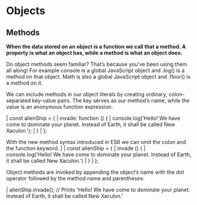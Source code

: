 # Objects

## Methods
**When the data stored on an object is a function we call that a method. A property is what an object has, while a method is what an object does.**

Do object methods seem familiar? That’s because you’ve been using them all along! For example console is a global JavaScript object and .log() is a method on that object. Math is also a global JavaScript object and .floor() is a method on it.

We can include methods in our object literals by creating ordinary, colon-separated key-value pairs. The key serves as our method’s name, while the value is an anonymous function expression.

| const alienShip = {
|   invade: function () { 
|     console.log('Hello! We have come to dominate your planet. Instead of Earth, it shall be called New Xaculon.');
|   }
| };

With the new method syntax introduced in ES6 we can omit the colon and the function keyword.
| 
| const alienShip = {
|   invade () { 
|     console.log('Hello! We have come to dominate your planet. Instead of Earth, it shall be called New Xaculon.')
|   }
| };

Object methods are invoked by appending the object’s name with the dot operator followed by the method name and parentheses:

| alienShip.invade(); // Prints 'Hello! We have come to dominate your planet. Instead of Earth, it shall be called New Xaculon.'